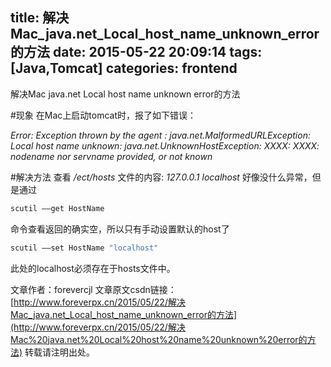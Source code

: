 title: 解决Mac_java.net_Local_host_name_unknown_error的方法
date: 2015-05-22 20:09:14
tags: [Java,Tomcat]
categories: frontend
---
解决Mac java.net Local host name unknown error的方法

#现象
在Mac上启动tomcat时，报了如下错误：

*Error: Exception thrown by the agent : java.net.MalformedURLException: Local host name unknown: java.net.UnknownHostException: XXXX: XXXX: nodename nor servname provided, or not known*

<!--more-->

#解决方法
查看 */ect/hosts* 文件的内容:
*127.0.0.1 localhost*
好像没什么异常，但是通过
```bash
scutil ––get HostName 
```
命令查看返回的确实空，所以只有手动设置默认的host了
```bash
scutil ––set HostName "localhost"
```
此处的localhost必须存在于hosts文件中。

文章作者：forevercjl
文章原文csdn链接：[http://www.foreverpx.cn/2015/05/22/解决Mac_java.net_Local_host_name_unknown_error的方法](http://www.foreverpx.cn/2015/05/22/解决Mac%20java.net%20Local%20host%20name%20unknown%20error的方法)
转载请注明出处。

